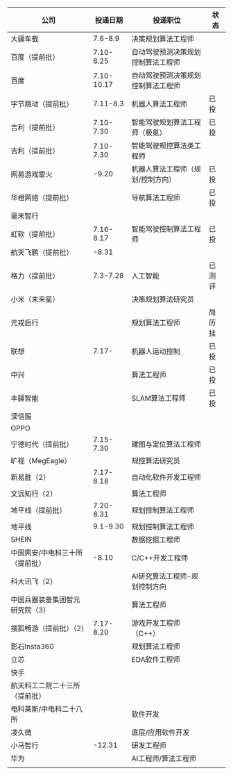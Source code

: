 | 公司                            | 投递日期   | 投递职位                           | 状态   |
| ------------------------------- | ---------- | ---------------------------------- | ------ |
| 大疆车载                        | 7.6-8.9    | 决策规划算法工程师                 |        |
| 百度（提前批）                  | 7.10-8.25  | 自动驾驶预测决策规划控制算法工程师 |        |
| 百度                            | 7.10-10.17 | 自动驾驶预测决策规划控制算法工程师 |        |
| 字节跳动（提前批）              | 7.11-8.3   | 机器人算法工程师                   | 已投   | 
| 吉利（提前批）                  | 7.10-7.30  | 智能驾驶规划算法工程师（极氪）     | 已投   |
| 吉利（提前批）                  | 7.10-7.30  | 智能驾驶规控算法类工程师           |        |
| 网易游戏雷火                    | -9.20      | 机器人算法工程师（规划/控制方向）  | 已投   |
| 华橙网络（提前批）              |            | 导航算法工程师                     | 已投   |
| 毫末智行                        |            |                                    |        |
| 虹软（提前批）                  | 7.16-8.17  | 智能驾驶控制算法工程师             | 已投   |
| 航天飞鹏（提前批）              | -8.31      |                                    |        |
| 格力（提前批）                  | 7.3-7.28   | 人工智能                           | 已测评 |
| 小米（未来星）                  |            | 决策规划算法研究员                 |        |
| 元戎启行                        |            | 规划算法工程师                     | 简历挂 |
| 联想                            | 7.17-      | 机器人运动控制                     | 已投   |
| 中兴                            |            | 算法工程师                         | 已投   |
| 丰疆智能                        |            | SLAM算法工程师                     | 已投   |
| 深信服                          |            |                                    |        |
| OPPO                            |            |                                    |        |
| 宁德时代（提前批）              | 7.15-7.30  | 建图与定位算法工程师               |        |
| 旷视（MegEagle）                |            | 规控算法研究员                     |        |
| 新易胜（2）                     | 7.17-8.18  | 自动化软件开发工程师               |        |
| 文远知行（2）                   |            | 算法工程师                         |        |
| 地平线（提前批）                | 7.20-8.31  | 规划控制算法工程师                 |        |
| 地平线                          | 9.1-9.30   | 规划控制算法工程师                 |        |
| SHEIN                           |            | 数据挖掘工程师                     |        |
| 中国网安/中电科三十所（提前批） | -8.10      | C/C++开发工程师                    |        |
| 科大讯飞（2）                   |            | AI研究算法工程师-规划控制方向      |        |
| 中国兵器装备集团智元研究院（3） |            | 算法工程师                         |        |
| 搜狐畅游（提前批）（2）         | 7.17-8.20  | 游戏开发工程师（C++）              |        |
| 影石Insta360                    |            | 规划算法工程师                     |        |
| 立芯                            |            | EDA软件工程师                      |        |
| 快手                            |            |                                    |        |
| 航天科工二院二十三所（提前批）  |            |                                    |        |
| 电科莱斯/中电科二十八所         |            | 软件开发                           |        |
| 凌久微                          |            | 底层/应用软件开发                  |        |
| 小马智行                        | -12.31     | 研发工程师                         |        |
| 华为                            |            | AI工程师/算法工程师                |        |
|                                 |            |                                    |        |
